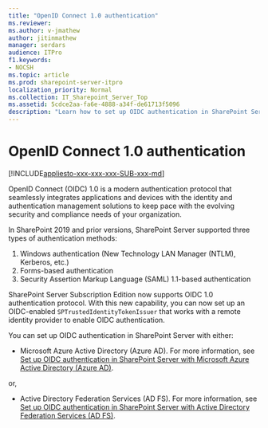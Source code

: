 ```yaml
---
title: "OpenID Connect 1.0 authentication"
ms.reviewer: 
ms.author: v-jmathew
author: jitinmathew
manager: serdars
audience: ITPro
f1.keywords:
- NOCSH
ms.topic: article
ms.prod: sharepoint-server-itpro
localization_priority: Normal
ms.collection: IT_Sharepoint_Server_Top
ms.assetid: 5cdce2aa-fa6e-4888-a34f-de61713f5096
description: "Learn how to set up OIDC authentication in SharePoint Server."
---
```


# OpenID Connect 1.0 authentication

[!INCLUDE[appliesto-xxx-xxx-xxx-SUB-xxx-md](../includes/appliesto-xxx-xxx-xxx-SUB-xxx-md.md)]

OpenID Connect (OIDC) 1.0 is a modern authentication protocol that seamlessly integrates applications and devices with the identity and authentication management solutions to keep pace with the
evolving security and compliance needs of your organization.

In SharePoint 2019 and prior versions, SharePoint Server supported three types of authentication methods:

1. Windows authentication (New Technology LAN Manager (NTLM), Kerberos, etc.)
2. Forms-based authentication
3. Security Assertion Markup Language (SAML) 1.1-based authentication

SharePoint Server Subscription Edition now supports OIDC 1.0 authentication protocol. With this new capability, you can now set up an OIDC-enabled `SPTrustedIdentityTokenIssuer` that works with a remote identity provider to enable OIDC authentication.

You can set up OIDC authentication in SharePoint Server with either:

- Microsoft Azure Active Directory (Azure AD). For more information, see [Set up OIDC authentication in SharePoint Server with Microsoft Azure Active Directory (Azure AD)](set-up-oidc-auth-in-sharepoint-server-with-msaad.md).

or,

- Active Directory Federation Services (AD FS). For more information, see [Set up OIDC authentication in SharePoint Server with Active Directory Federation Services (AD FS)](set-up-oidc-auth-in-sharepoint-server-with-adfs.md).
